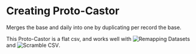 # Creating Proto-Castor

Merges the base and daily into one by duplicating per record the base.

This Proto-Castor is a flat csv, and works well with ![Remapping Datasets](https://github.com/flow4u/Remapping-Datasets) and ![Scramble CSV](https://github.com/flow4u/Scramble-CSV).
